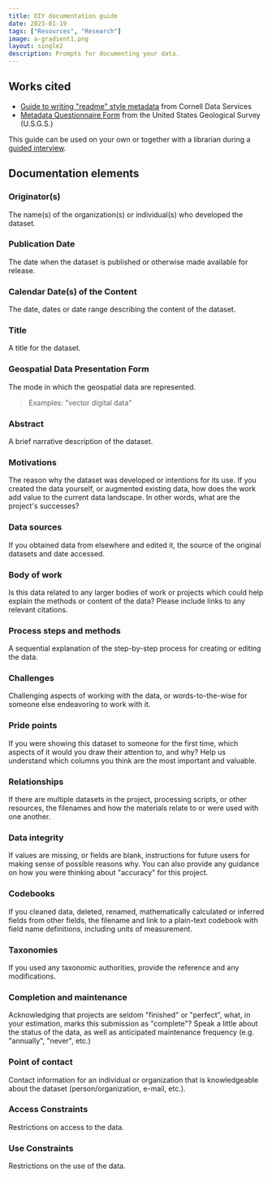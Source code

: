 ```yaml
---
title: DIY documentation guide
date: 2023-01-19
tags: ["Resources", "Research"]
image: a-gradient1.png
layout: single2
description: Prompts for documenting your data.
---
```


<div class="alert-success">
<h2>Works cited</h2>
<ul>
<li><a href="https://data.research.cornell.edu/data-management/sharing/readme/">Guide to writing "readme" style metadata</a> from Cornell Data Services</li>
<li><a href="https://d9-wret.s3.us-west-2.amazonaws.com/assets/palladium/production/s3fs-public/atoms/files/MetadataQuestionnaire_508compliant.pdf">Metadata Questionnaire Form</a> from the United States Geological Survey (U.S.G.S.)</li>
</ul></p>
</div>

This guide can be used on your own or together with a librarian during a [guided interview](https://mapping.share.library.harvard.edu/resources/researchers-handbook/long-term-preservation/).

## Documentation elements

### Originator(s)
The name(s) of the organization(s) or individual(s) who developed the dataset.


### Publication Date
The date when the dataset is published or otherwise made available for release.


### Calendar Date(s) of the Content
The date, dates or date range describing the content of the dataset.


### Title
A title for the dataset.


### Geospatial Data Presentation Form
The mode in which the geospatial data are represented.
> Examples: "vector digital data"


### Abstract
A brief narrative description of the dataset.


### Motivations
The reason why the dataset was developed or intentions for its use.
If you created the data yourself, or augmented existing data, how does the work add value to the current data landscape. In other words, what are the project's successes?


### Data sources
If you obtained data from elsewhere and edited it, the source of the original datasets and date accessed.

### Body of work
Is this data related to any larger bodies of work or projects which could help explain the methods or content of the data? Please include links to any relevant citations.


### Process steps and methods
A sequential explanation of the step-by-step process for creating or editing the data.


### Challenges
Challenging aspects of working with the data, or words-to-the-wise for someone else endeavoring to work with it.

### Pride points
If you were showing this dataset to someone for the first time, which aspects of it would you draw their attention to, and why? Help us understand which columns you think are the most important and valuable.

### Relationships
If there are multiple datasets in the project, processing scripts, or other resources, the filenames and how the materials relate to or were used with one another.


### Data integrity
If values are missing, or fields are blank, instructions for future users for making sense of possible reasons why. You can also provide any guidance on how you were thinking about "accuracy" for this project.


### Codebooks
If you cleaned data, deleted, renamed, mathematically calculated or inferred fields from other fields, the filename and link to a plain-text codebook with field name definitions, including units of measurement. 

### Taxonomies
If you used any taxonomic authorities, provide the reference and any modifications.


### Completion and maintenance
Acknowledging that projects are seldom "finished" or "perfect", what, in your estimation, marks this submission as "complete"? Speak a little about the status of the data, as well as anticipated maintenance frequency (e.g. "annually", "never", etc.)



### Point of contact
Contact information for an individual or organization that is knowledgeable about the dataset (person/organization, e-mail, etc.).


### Access Constraints
Restrictions on access to the data.


### Use Constraints
Restrictions on the use of the data.

